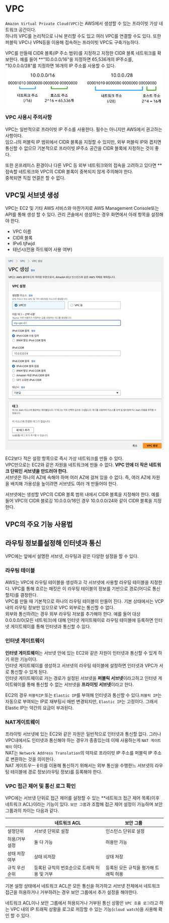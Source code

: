 # VPC

`Amazon Virtual Private Cloud(VPC)`는 AWS에서 생성할 수 있는 프라이빗 가상 네트워크 공간이다.  
하나의 VPC를 논리적으로 나눠 분리할 수도 있고 여러 VPC를 연결할 수도 있다. 또한 퍼블릭 VPC나 VPN등을 이용해 접속하는 프라이빗 VPC도 구축가능하다.  

VPC를 만들때 CIDR 블록(IP 주소 범위)를 지정하고 지정한 CIDR 블록 네트워크를 확보한다. 
예를 들어 **"10.0.0.0/16"을 지정하면 65,536개의 IP주소를, "10.0.0.0/28"를 지정하면 16개의 IP 주소를 사용할 수 있다.  
![VPC](images/4.png)

### VPC 사용시 주의사항
VPC는 일반적으로 프라이빗 IP 주소를 사용한다. 필수는 아니지만 AWS에서 권고하는 사항이다.  
임으ㅢ의 퍼블릭 IP 범위에서 CIDR 블록을 지정할 수 있지만, 외부 퍼블릭 IP와 겹치면통신할 수 없으므 기본적으로 프라이빗 IP주소 공간을 CIDR 블록에 지정하는 것이 좋다.  

또한 온프레미스 환경이나 다른 VPC 등 외부 네트워크와의 접속을 고려하고 있다면 **접속할 네트워크와 VPC의 CIDR 블록이 중복되지 않게 주의해야 한다.  
중복되면 직접 연결은 할 수 없다.  

## VPC및 서브넷 생성
VPC는 EC2 및 기타 AWS 서비스와 마찬가지로 AWS Management Console또는 API를 통해 생성 할 수 있다. 관리 콘솔에서 생성하는 경우 화면에서 아래 항목을 설정해야 한다. 
- VPC 이름
- CIDR 블록
- IPv6 tjfwjd
- 테넌시(전용 하드웨어 사용 여부)

![VPC](images/5.png)  

EC2보다 적은 설정 항목으로 즉시 가상 네트워크를 만들 수 있다.   
VPC만으로는 EC2와 같은 자원을 네트워크에 만들 수 없다. **VPC 안에 더 작은 네트워크 단위인 서브넷을 만드러야 한다.**   
서브넷은 하나의 AZ에 속해야 하며 여러 AZ에 걸쳐 있을 수 없다. 즉, 여러 AZ에 자원을 배치해 가용성을 높이려면 서브넷도 여러 개 만들어야 한다.   

서브넷에는 생성할 VPC의 CIDR 블록 범위 내에서 CIDR 블록을 지정해야 한다. 예를 들어 VPC의 CIDR 블로깅 10.0.0.0/16인 경우 10.0.0.0/24와 같이 CIDR 블록을 지정한다.  

## VPC의 주요 기능 사용법

## 라우팅 정보를설정해 인터넷과 통신
VPC에는 앞에서 설명한 서브넷, 라우팅과 같은 다양한 설정을 할 수 있다.  

### 라우팅 테이블
AWS는 VPC에 라우팅 테이블을 생성하고 각 서브넷에 사용할 라우팅 테이블을 지정한다. VPC를 통해 흐르는 패킷은 이 라우팅 테이블의 정보를 기반으로 경로(어디로 통신할지)를 결정한다.    
VPC를 만들 때 기본적으로 하나의 라우팅 테이블이 만들어 진다. 기본 상태에서는 VCP 내의 라우팅 정보만 있으므로 VPC 외부로는 통신할 수 없다.    
외부와 통신하려는 경우 외부 라우팅 저보를 추가해야 한다. 예를 들어 대상 0.0.0.0/0(모든 네트워크)에 대해 인터넷 게이트웨이로 라우팅 테이블에 등록하면 인터넷 게이트웨이를 통해 인터넷과 통신할 수 있다.   

### 인터넷 게이트웨이
**인터넷 게이트웨이**는 서브넷 안에 있는 EC2와 같은 자원이 인터넷과 통신할 수 있게 하기 위한 기능이다.  
인터넷 게이트웨이를 생성하고 서브넷의 라우팅 테이블에 설정하면 인터넷과 VPC가 서로 통신할 수 있게 된다.    
인터넷 게이트웨이로 가는 경로가 설정된 서브넷을 **퍼블릭 서브넷**이라고하고 인터넷 게이트웨이를 통해 통신할 수 없는 서브넷을 **프라이빗 서브넷**이라고 한다.  

EC2의 경우 `퍼블릭IP` 또는 `Elastic IP`를 부여해 인터넷과 통신할 수 있다.`퍼블릭 IP`는 자동으로 부여되는 IP로 재부팅시 매번 변경되지만, `Elastic IP`는 고정이다. 그래서 Elastic IP는 약간의 요금이 부과된다.  



### NAT게이트웨이 
프라이빗 서브넷에 있는 EC2와 같은 자원은 일반적으로 인터넷과 통신할 없다. 그러나 VPC내에서도 인터넷과 통신해야 하는 경우가 종종있는데 이때 사용하는게 `NAT 게이트웨이` 이다.   
NAT는 `Network Address Translation`의 약자로 프라이빗 IP 주소를 퍼블릭 IP 주소로 변환하는 것을 의미한다.  
NAT 게이트우ㅡㅔ이를 이용해 통신하기 위해서는 외부 통신을 수행한느 서브넷의 라우팅 테이블에 경로 정보(라우팅 정보)를 등록해야 한다.  

### VPC 접근 제어 및 통신 로그 확인
VPC에는 서브넷 단위로 접근 제어를 설정할 수 있는 **네트워크 접근 제어 목록(이후 네트워크 ACL)이라는 기능이 있다. `보안 그룹`과 조합해 접근 제어 설정이 가능하며 보안 그룹과의 차이는 다음과 같다. 

||네트워크 ACL|보안 그룹|
|---|---|---|
설정단위|서브넷 단위로 설정|인스턴스 단위로 설정|
|허용/거부 설정|둘 다 가능|허용만 가능|
|상태 저장 여부|상태 비저장|상태 저장|
|규칙 우선 순위|등록된 규칙의 번호순으로 트래픽 허용 및 거부|등록된 모든 규칙을 평가해 트래픽 허용|
기본 설정 상태에서 네트워크 ACL은 모든 통신을 허가하고 서브넷 전체에서 네트워크 접근을 허용하거나 거부하려는 경우 보안 그룹에서 추가 설정을 해야한다.      

네트워크 ACL이나 보안 그룹에서 허용되거나 거부된 통신 상황은 `VPC 흐름 로그`라고 하는 VPC 내의 IP 트래픽 상황을 로그로 저장할 수 있는 기능(`cloud watch`)을 사용해 확인 할 수 있다.


